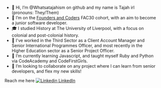 - 👋 Hi, I’m @Whatsatajahism on github and my name is Tajah irl (pronouns: They/Them)
- 👀 I’m on the [Founders and Coders](https://www.foundersandcoders.com/) FAC30 cohort, with an aim to become a junior software developer. 
- 🎓 I studied History at The University of Liverpool, with a focus on colonial and post-colonial history.
- 💼 I've worked in the Third Sector as a Client Account Manager and Senior International Programmes Officer, and most recently in the Higher Education sector as a Senior Project Officer. 
- 🌱 I’m currently learning Javascript, and taught myself Ruby and Python via CodeAcademy and CodeFirstGirls.
- 💞️ I’m looking to collaborate on any project where I can learn from senior developers, and flex my new skills!

Reach me here
[![Linkedin](https://i.stack.imgur.com/gVE0j.png) LinkedIn](https://www.linkedin.com/in/tajah-hamilton-a0845242/)

<!---
Whatsatajahism/Whatsatajahism is a ✨ special ✨ repository because its `README.md` (this file) appears on your GitHub profile.
You can click the Preview link to take a look at your changes.
--->
